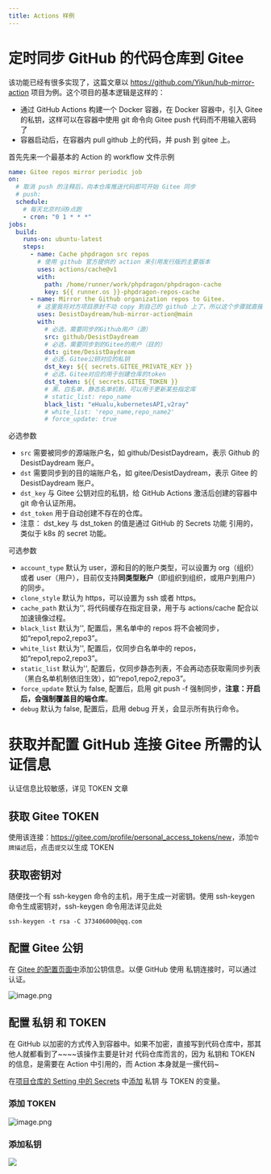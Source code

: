 ```yaml
---
title: Actions 样例
---
```


# 定时同步 GitHub 的代码仓库到 Gitee

该功能已经有很多实现了，这篇文章以 <https://github.com/Yikun/hub-mirror-action> 项目为例。这个项目的基本逻辑是这样的：

- 通过 GitHub Actions 构建一个 Docker 容器，在 Docker 容器中，引入 Gitee 的私钥，这样可以在容器中使用 git 命令向 Gitee push 代码而不用输入密码了
- 容器启动后，在容器内 pull github 上的代码，并 push 到 gitee 上。

首先先来一个最基本的 Action 的 workflow 文件示例

```yaml
name: Gitee repos mirror periodic job
on:
  # 取消 push 的注释后，向本仓库推送代码即可开始 Gitee 同步
  # push:
  schedule:
    # 每天北京时间9点跑
    - cron: "0 1 * * *"
jobs:
  build:
    runs-on: ubuntu-latest
    steps:
      - name: Cache phpdragon src repos
        # 使用 github 官方提供的 action 来引用发行版的主要版本
        uses: actions/cache@v1
        with:
          path: /home/runner/work/phpdragon/phpdragon-cache
          key: ${{ runner.os }}-phpdragon-repos-cache
      - name: Mirror the Github organization repos to Gitee.
        # 这里我将对方项目原封不动 copy 到自己的 github 上了，所以这个步骤就直接使用自己的 action
        uses: DesistDaydream/hub-mirror-action@main
        with:
          # 必选，需要同步的Github用户（源）
          src: github/DesistDaydream
          # 必选，需要同步到的Gitee的用户（目的）
          dst: gitee/DesistDaydream
          # 必选，Gitee公钥对应的私钥
          dst_key: ${{ secrets.GITEE_PRIVATE_KEY }}
          # 必选，Gitee对应的用于创建仓库的token
          dst_token: ${{ secrets.GITEE_TOKEN }}
          # 黑、白名单，静态名单机制，可以用于更新某些指定库
          # static_list: repo_name
          black_list: "eHualu,kubernetesAPI,v2ray"
          # white_list: 'repo_name,repo_name2'
          # force_update: true
```

必选参数

- `src` 需要被同步的源端账户名，如 github/DesistDaydream，表示 Github 的 DesistDaydream 账户。
- `dst` 需要同步到的目的端账户名，如 gitee/DesistDaydream，表示 Gitee 的 DesistDaydream 账户。
- `dst_key` 与 Gitee 公钥对应的私钥，给 GitHub Actions 激活后创建的容器中 git 命令认证所用。
- `dst_token` 用于自动创建不存在的仓库。
- 注意： dst_key 与 dst_token 的值是通过 GitHub 的 Secrets 功能 引用的，类似于 k8s 的 secret 功能。

可选参数

- `account_type` 默认为 user，源和目的的账户类型，可以设置为 org（组织）或者 user（用户），目前仅支持**同类型账户**（即组织到组织，或用户到用户）的同步。
- `clone_style` 默认为 https，可以设置为 ssh 或者 https。
- `cache_path` 默认为'', 将代码缓存在指定目录，用于与 actions/cache 配合以加速镜像过程。
- `black_list` 默认为'', 配置后，黑名单中的 repos 将不会被同步，如“repo1,repo2,repo3”。
- `white_list` 默认为'', 配置后，仅同步白名单中的 repos，如“repo1,repo2,repo3”。
- `static_list` 默认为'', 配置后，仅同步静态列表，不会再动态获取需同步列表（黑白名单机制依旧生效），如“repo1,repo2,repo3”。
- `force_update` 默认为 false, 配置后，启用 git push -f 强制同步，**注意：开启后，会强制覆盖目的端仓库**。
- `debug` 默认为 false, 配置后，启用 debug 开关，会显示所有执行命令。

# 获取并配置 GitHub 连接 Gitee 所需的认证信息

认证信息比较敏感，详见 TOKEN 文章

## 获取 Gitee TOKEN

使用该连接：<https://gitee.com/profile/personal_access_tokens/new>，添加`令牌描述`后，点击`提交`以生成 TOKEN

## 获取密钥对

随便找一个有 ssh-keygen 命令的主机，用于生成一对密钥。使用 ssh-keygen 命令生成密钥对，ssh-keygen 命令用法详见此处

    ssh-keygen -t rsa -C 373406000@qq.com

## 配置 Gitee 公钥

在 [Gitee 的配置页面中](https://gitee.com/profile/sshkeys)添加公钥信息。以便 GitHub 使用 私钥连接时，可以通过认证。

![image.png](https://notes-learning.oss-cn-beijing.aliyuncs.com/wn0scx/1640568955462-d3dbe873-2a73-4539-a477-0cfa71fb8a43.png)

## 配置 私钥 和 TOKEN

在 GitHub 以加密的方式传入到容器中。如果不加密，直接写到代码仓库中，那其他人就都看到了~~~~该操作主要是针对 代码仓库而言的，因为 私钥和 TOKEN 的信息，是需要在 Action 中引用的，而 Action 本身就是一摞代码~

在[项目仓库的 Setting 中的 Secrets](https://github.com/DesistDaydream/hub-mirror-action/settings/secrets) 中[添加](https://github.com/DesistDaydream/hub-mirror-action/settings/secrets/new) 私钥 与 TOKEN 的变量。

### 添加 TOKEN

![image.png](https://notes-learning.oss-cn-beijing.aliyuncs.com/wn0scx/1640569010998-1d5f41bd-359d-4b4c-ae4d-d4352ba41ab7.png)

### 添加私钥

![](https://notes-learning.oss-cn-beijing.aliyuncs.com/wn0scx/1616903594321-e357ab96-5486-42f9-ba85-9fdf869e9fbb.png)
